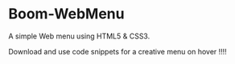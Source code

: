 # Boom-WebMenu
A simple Web menu using HTML5 &amp; CSS3.

Download and use code snippets for a creative menu on hover !!!!
